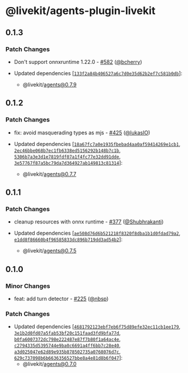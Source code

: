 # @livekit/agents-plugin-livekit

## 0.1.3

### Patch Changes

- Don't support onnxruntime 1.22.0 - [#582](https://github.com/livekit/agents-js/pull/582) ([@bcherry](https://github.com/bcherry))

- Updated dependencies [[`133f2a84b406527a6c7d0e35d62b2ef7c581b0db`](https://github.com/livekit/agents-js/commit/133f2a84b406527a6c7d0e35d62b2ef7c581b0db)]:
  - @livekit/agents@0.7.9

## 0.1.2

### Patch Changes

- fix: avoid masquerading types as mjs - [#425](https://github.com/livekit/agents-js/pull/425) ([@lukasIO](https://github.com/lukasIO))

- Updated dependencies [[`18a67fc7a0e1935fbebad4aa0af59414269e1cb1`](https://github.com/livekit/agents-js/commit/18a67fc7a0e1935fbebad4aa0af59414269e1cb1), [`2ec46bbe068b7ec1fb6338ed5156292b148b7c1b`](https://github.com/livekit/agents-js/commit/2ec46bbe068b7ec1fb6338ed5156292b148b7c1b), [`5306b7a3e3d1e7819fdf07a1f4fc77e32dd91dde`](https://github.com/livekit/agents-js/commit/5306b7a3e3d1e7819fdf07a1f4fc77e32dd91dde), [`3e57767f87a5bc79da7d364927ab149813c81314`](https://github.com/livekit/agents-js/commit/3e57767f87a5bc79da7d364927ab149813c81314)]:
  - @livekit/agents@0.7.7

## 0.1.1

### Patch Changes

- cleanup resources with onnx runtime - [#377](https://github.com/livekit/agents-js/pull/377) ([@Shubhrakanti](https://github.com/Shubhrakanti))

- Updated dependencies [[`ae508d76d6b521218f8320f8dba1b1d0fdad79a2`](https://github.com/livekit/agents-js/commit/ae508d76d6b521218f8320f8dba1b1d0fdad79a2), [`e1dd8f86660b4f96585833dc896b719dd3ad54b2`](https://github.com/livekit/agents-js/commit/e1dd8f86660b4f96585833dc896b719dd3ad54b2)]:
  - @livekit/agents@0.7.5

## 0.1.0

### Minor Changes

- feat: add turn detector - [#225](https://github.com/livekit/agents-js/pull/225) ([@nbsp](https://github.com/nbsp))

### Patch Changes

- Updated dependencies [[`4681792123ebf7eb6f75d89efe32ec11cb1ee179`](https://github.com/livekit/agents-js/commit/4681792123ebf7eb6f75d89efe32ec11cb1ee179), [`3e1b2d0fd07a5fab53bf20c151faad3fd9bfa77d`](https://github.com/livekit/agents-js/commit/3e1b2d0fd07a5fab53bf20c151faad3fd9bfa77d), [`b0fa6007372dc798e222487e87f7b80f1a64ac4e`](https://github.com/livekit/agents-js/commit/b0fa6007372dc798e222487e87f7b80f1a64ac4e), [`c2794335d5395744e9ba0c6691a4ff6bb7c28e40`](https://github.com/livekit/agents-js/commit/c2794335d5395744e9ba0c6691a4ff6bb7c28e40), [`a3d025047e62d89e935b878502735a0768076d7c`](https://github.com/livekit/agents-js/commit/a3d025047e62d89e935b878502735a0768076d7c), [`629c737098b6b6636356527bbe8a4e81d8b6f047`](https://github.com/livekit/agents-js/commit/629c737098b6b6636356527bbe8a4e81d8b6f047)]:
  - @livekit/agents@0.7.0
